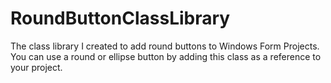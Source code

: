 # RoundButtonClassLibrary
The class library I created to add round buttons to Windows Form Projects. You can use a round or ellipse button by adding this class as a reference to your project.
